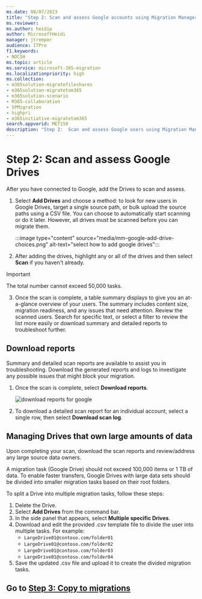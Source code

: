 ```yaml
---
ms.date: 08/07/2023
title: "Step 2: Scan and assess Google accounts using Migration Manager"
ms.reviewer:
ms.author: heidip
author: MicrosoftHeidi
manager: jtremper
audience: ITPro
f1.keywords:
- NOCSH
ms.topic: article
ms.service: microsoft-365-migration
ms.localizationpriority: high
ms.collection:
- m365solution-migratefileshares
- m365solution-migratetom365
- m365solution-scenario
- M365-collaboration
- SPMigration
- highpri
- m365initiative-migratetom365
search.appverid: MET150
description: "Step 2:  Scan and assess Google users using Migration Manager."
---
```


# Step 2: Scan and assess Google Drives

After you have connected to Google, add the Drives to scan and assess.

1. Select **Add Drives** and choose a method: to look for new users in Google Drives, target a single source path, or bulk upload the source paths using a CSV file.  You can choose to automatically start scanning or do it later.  However, all drives must be scanned before you can migrate them.

   :::image type="content" source="media/mm-google-add-drive-choices.png" alt-text="select how to add google drives":::

2. After adding the drives, highlight any or all of the drives and then select **Scan** if you haven't already.

>[!Important]
> The total number cannot exceed 50,000 tasks.

3. Once the scan is complete, a table summary displays to give you an at-a-glance overview of your users. The summary includes content size, migration readiness, and any issues that need attention. Review the scanned users. Search for specific text, or select a filter to review the list more easily or download summary and detailed reports to troubleshoot further.

## Download reports

Summary and detailed scan reports are available to assist you in troubleshooting. Download the generated reports and logs to investigate any possible issues that might block your migration.

1. Once the scan is complete, select **Download reports**.

   ![download reports for google](media/mm-google-download-reports-button.png)
   
2. To download a detailed scan report for an individual account, select a single row, then select **Download scan log**.   </br>

## Managing Drives that own large amounts of data

Upon completing your scan, download the scan reports and review/address any large source data owners.

A migration task (Google Drive) should not exceed 100,000 items or 1 TB of data. To enable faster transfers, Google Drives with large data sets should be divided into smaller migration tasks based on their root folders.

To split a Drive into multiple migration tasks, follow these steps:

1. Delete the Drive.
1. Select **Add Drives** from the command bar.
1. In the side panel that appears, select **Multiple specific Drives**.
4. Download and edit the provided .csv template file to divide the user into multiple tasks. For example:
    - `LargeDrive01@contoso.com/folder01`  
    - `LargeDrive01@contoso.com/folder02`  
    - `LargeDrive01@contoso.com/folder03`  
    - `LargeDrive01@contoso.com/folder04` 
5. Save the updated .csv file and upload it to create the divided migration tasks.


## Go to [**Step 3: Copy to migrations**](mm-Google-step3-copy-to-migrations.md)


